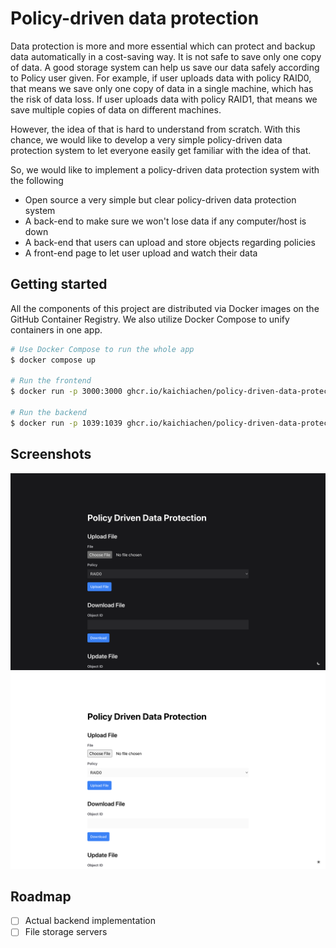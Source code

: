 # Policy-driven data protection

Data protection is more and more essential which can protect and backup data automatically in a cost-saving way. It is not safe to save only one copy of data. A good storage system can help us save our data safely according to Policy user given. For example, if user uploads data with policy RAID0, that means we save only one copy of data in a single machine, which has the risk of data loss. If user uploads data with policy RAID1, that means we save multiple copies of data on different machines.

However, the idea of that is hard to understand from scratch. With this chance, we would like to develop a very simple policy-driven data protection system to let everyone easily get familiar with the idea of that.

So, we would like to implement a policy-driven data protection system with the following

- Open source a very simple but clear policy-driven data protection system
- A back-end to make sure we won't lose data if any computer/host is down
- A back-end that users can upload and store objects regarding policies
- A front-end page to let user upload and watch their data

## Getting started

All the components of this project are distributed via Docker images on the GitHub Container Registry. We also utilize Docker Compose to unify containers in one app.

```bash
# Use Docker Compose to run the whole app
$ docker compose up

# Run the frontend
$ docker run -p 3000:3000 ghcr.io/kaichiachen/policy-driven-data-protection-frontend

# Run the backend
$ docker run -p 1039:1039 ghcr.io/kaichiachen/policy-driven-data-protection-backend
```

## Screenshots

![Screenshot of frontend (dark)](/.github/assets/screenshot-dark.png#gh-dark-mode-only)
![Screenshot of frontend (light)](/.github/assets/screenshot-light.png#gh-light-mode-only)

## Roadmap

- [ ] Actual backend implementation
- [ ] File storage servers
